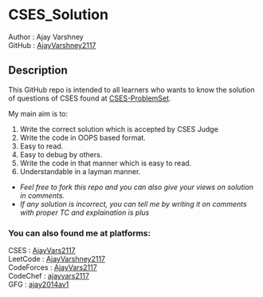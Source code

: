 # CSES_Solution

Author : Ajay Varshney<br>
GitHub : [AjayVarshney2117](https://github.com/AjayVarshney2117/) <br>

## Description

This GitHub repo is intended to all learners who wants to know the solution of questions of CSES found at [CSES-ProblemSet](https://cses.fi/problemset/).

My main aim is to:
1. Write the correct solution which is accepted by CSES Judge
1. Write the code in OOPS based format.
1. Easy to read.
1. Easy to debug by others.
1. Write the code in that manner which is easy to read.
1. Understandable in a layman manner.

- *Feel free to fork this repo and you can also give your views on solution in comments.*<br>
- *If any solution is incorrect, you can tell me by writing it on comments with proper TC and explaination is plus*

### You can also found me at platforms:<br>

CSES : [AjayVars2117](https://cses.fi/user/181625) <br>
LeetCode : [AjayVarshney2117](https://leetcode.com/AjayVarshney2117/) <br>
CodeForces : [AjayVars2117](https://codeforces.com/profile/AjayVars2117) <br>
CodeChef : [ajayvars2117](https://www.codechef.com/users/ajayvars2117) <br>
GFG : [ajay2014av1](https://auth.geeksforgeeks.org/user/ajay2014av1)
